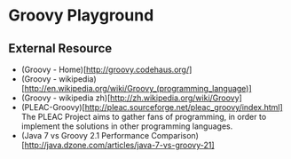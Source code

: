 Groovy Playground
========================================

External Resource
-----------------------------

- (Groovy - Home)[http://groovy.codehaus.org/]
- (Groovy - wikipedia)[http://en.wikipedia.org/wiki/Groovy_(programming_language)]
- (Groovy - wikipedia zh)[http://zh.wikipedia.org/wiki/Groovy]
- (PLEAC-Groovy)[http://pleac.sourceforge.net/pleac_groovy/index.html]
The PLEAC Project aims to gather fans of programming, in order to implement the solutions in other programming languages.
- (Java 7 vs Groovy 2.1 Performance Comparison)[http://java.dzone.com/articles/java-7-vs-groovy-21]